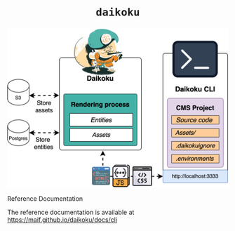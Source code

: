 <div align="center">
  <h1><code>daikoku</code></h1>
</div>

![CLI architecture](architecture.png "Architecture")

Reference Documentation

The reference documentation is available at https://maif.github.io/daikoku/docs/cli